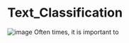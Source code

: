 # Text_Classification
![image](https://user-images.githubusercontent.com/90690026/180872612-fbce1b5f-9501-4e25-aa84-1860cb65d21f.png)
Often times, it is important to
